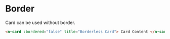 # Border

Card can be used without border.

```html
<n-card :bordered="false" title="Borderless Card"> Card Content </n-card>
```
